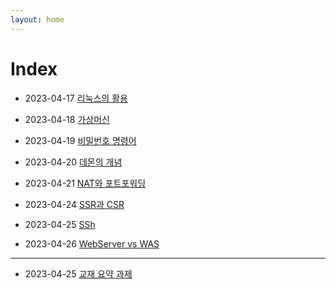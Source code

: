 ```yaml
---
layout: home
---
```

# Index

* 2023-04-17 [리눅스의 활용](./230417_about_linux)

* 2023-04-18 [가상머신](./230418_about_vm)

* 2023-04-19 [비밀번호 명령어](./230419_about_passwd)

* 2023-04-20 [데몬의 개념](./230420_about_daemon)

* 2023-04-21 [NAT와 포트포워딩](./230421_about_nat)

* 2023-04-24 [SSR과 CSR](./230424_about_csr_ssr)

* 2023-04-25 [SSh](./230425_about_ssh)

* 2023-04-26 [WebServer vs WAS](./230426_about_was)
---
* 2023-04-25 [교재 요약 과제](./report_books)
